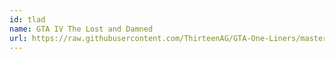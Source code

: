 ```yaml
---
id: tlad
name: GTA IV The Lost and Damned
url: https://raw.githubusercontent.com/ThirteenAG/GTA-One-Liners/master/plugins/data/text/TLAD.json
---
```

